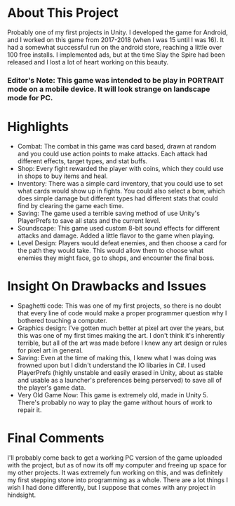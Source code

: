 # About This Project
Probably one of my first projects in Unity. I developed the game for Android, and I worked on this game from 2017-2018 (when I was 15 until I was 16). It had a somewhat successful run on the android store, reaching a little over 100 free installs. I implemented ads, but at the time Slay the Spire had been released and I lost a lot of heart working on this beauty.
### Editor's Note: This game was intended to be play in PORTRAIT mode on a mobile device. It will look strange on landscape mode for PC.

# Highlights
* Combat: The combat in this game was card based, drawn at random and you could use action points to make attacks. Each attack had different effects, target types, and stat buffs.
* Shop: Every fight rewarded the player with coins, which they could use in shops to buy items and heal.
* Inventory: There was a simple card inventory, that you could use to set what cards would show up in fights. You could also select a bow, which does simple damage but different types had different stats that could find by clearing the game each time.
* Saving: The game used a terrible saving method of use Unity's PlayerPrefs to save all stats and the current level.
* Soundscape: This game used custom 8-bit sound effects for different attacks and damage. Added a little flavor to the game when playing.
* Level Design: Players would defeat enemies, and then choose a card for the path they would take. This would allow them to choose what enemies they might face, go to shops, and encounter the final boss.

# Insight On Drawbacks and Issues
* Spaghetti code: This was one of my first projects, so there is no doubt that every line of code would make a proper programmer question why I bothered touching a computer.
* Graphics design: I've gotten much better at pixel art over the years, but this was one of my first times making the art. I don't think it's inherently terrible, but all of the art was made before I knew any art design or rules for pixel art in general.
* Saving: Even at the time of making this, I knew what I was doing was frowned upon but I didn't understand the IO libaries in C#. I used PlayerPrefs (highly unstable and easily erased in Unity, about as stable and usable as a launcher's preferences being perserved) to save all of the player's game data.
* Very Old Game Now: This game is extremely old, made in Unity 5. There's probably no way to play the game without hours of work to repair it.

# Final Comments
I'll probably come back to get a working PC version of the game uploaded with the project, but as of now its off my computer and freeing up space for my other projects. It was extremely fun working on this, and was definitely my first stepping stone into programming as a whole. There are a lot things I wish I had done differently, but I suppose that comes with any project in hindsight.
